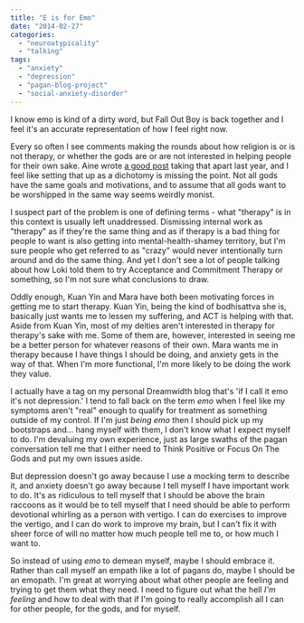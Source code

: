 ```yaml
---
title: "E is for Emo"
date: "2014-02-27"
categories: 
  - "neuroatypicality"
  - "talking"
tags: 
  - "anxiety"
  - "depression"
  - "pagan-blog-project"
  - "social-anxiety-disorder"
---
```


I know emo is kind of a dirty word, but Fall Out Boy is back together and I feel it's an accurate representation of how I feel right now.

Every so often I see comments making the rounds about how religion is or is not therapy, or whether the gods are or are not interested in helping people for their own sake. Aine wrote [a good post](http://www.patheos.com/blogs/ainellewellyn/2013/04/another-false-divide/) taking that apart last year, and I feel like setting that up as a dichotomy is missing the point. Not all gods have the same goals and motivations, and to assume that all gods want to be worshipped in the same way seems weirdly monist.

I suspect part of the problem is one of defining terms - what "therapy" is in this context is usually left unaddressed. Dismissing internal work as "therapy" as if they're the same thing and as if therapy is a bad thing for people to want is also getting into mental-health-shamey territory, but I'm sure people who get referred to as "crazy" would never intentionally turn around and do the same thing. And yet I don't see a lot of people talking about how Loki told them to try Acceptance and Commitment Therapy or something, so I'm not sure what conclusions to draw.

Oddly enough, Kuan Yin and Mara have both been motivating forces in getting me to start therapy. Kuan Yin, being the kind of bodhisattva she is, basically just wants me to lessen my suffering, and ACT is helping with that. Aside from Kuan Yin, most of my deities aren't interested in therapy for therapy's sake with me. Some of them are, however, interested in seeing me be a better person for whatever reasons of their own. Mara wants me in therapy because I have things I should be doing, and anxiety gets in the way of that. When I'm more functional, I'm more likely to be doing the work they value.

I actually have a tag on my personal Dreamwidth blog that's 'if I call it emo it's not depression.' I tend to fall back on the term _emo_ when I feel like my symptoms aren't "real" enough to qualify for treatment as something outside of my control. If I'm just _being emo_ then I should pick up my bootstraps and... hang myself with them, I don't know what I expect myself to do. I'm devaluing my own experience, just as large swaths of the pagan conversation tell me that I either need to Think Positive or Focus On The Gods and put my own issues aside.

But depression doesn't go away because I use a mocking term to describe it, and anxiety doesn't go away because I tell myself I have important work to do. It's as ridiculous to tell myself that I should be above the brain raccoons as it would be to tell myself that I need should be able to perform devotional whirling as a person with vertigo. I can do exercises to improve the vertigo, and I can do work to improve my brain, but I can't fix it with sheer force of will no matter how much people tell me to, or how much I want to.

So instead of using _emo_ to demean myself, maybe I should embrace it. Rather than call myself an empath like a lot of pagans do, maybe I should be an emopath. I'm great at worrying about what other people are feeling and trying to get them what they need. I need to figure out what the hell _I'm feeling_ and how to deal with that if I'm going to really accomplish all I can for other people, for the gods, and for myself.
